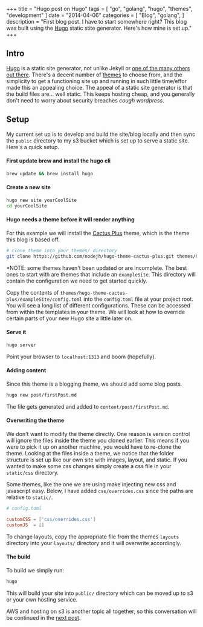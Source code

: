 +++
title = "Hugo post on Hugo"
tags = [
    "go",
    "golang",
    "hugo",
    "themes",
    "development"
]
date = "2014-04-06"
categories = [
    "Blog",
    "golang",
]
description = "First blog post. I have to start somewhere right? This blog was built using the [Hugo](http://gohugo.io) static stite generator. Here's how mine is set up."
+++

## Intro
[Hugo](https://gohugo.io) is a static site generator, not unlike Jekyll or [one of the many others out there](https://www.staticgen.com/). There's a decent number of [themes](https://themes.gohugo.io/) to choose from, and the simplicity to get a functioning site up and running in such little time/effor made this an appealing choice. The appeal of a static site generator is that the build files are... well static. This keeps hosting cheap, and you generally don't need to worry about security breaches *cough wordpress*. 
## Setup
My current set up is to develop and build the site/blog locally and then sync the `public` directory to my s3 bucket which is set up to serve a static site. Here's a quick setup.

#### First update brew and install the hugo cli
```bash
brew update && brew install hugo
```
#### Create a new site
```bash
hugo new site yourCoolSite
cd yourCoolSite
```
#### Hugo needs a theme before it will render anything
For this example we will install the [Cactus Plus](https://themes.gohugo.io/hugo-theme-cactus-plus/) theme, which is the theme this blog is based off.
```bash
# clone theme into your themes/ directory
git clone https://github.com/nodejh/hugo-theme-cactus-plus.git themes/hugo-theme-cactus-plus
```

*NOTE: some themes haven't been updated or are incomplete. The best ones to start with are themes that include an `exampleSite`. This directory will contain the configuration we need to get started quickly.

Copy the contents of `themes/hugo-theme-cactus-plus/exampleSite/config.toml` into the `config.toml` file at your project root. You will see a long list of different configurations. These can be accessed from within the templates in your theme. We will look at how to override certain parts of your new Hugo site a little later on.

#### Serve it
```bash
hugo server
```
Point your browser to `localhost:1313` and boom (hopefully).

#### Adding content
Since this theme is a blogging theme, we should add some blog posts.
```bash
hugo new post/firstPost.md
```
The file gets generated and added to `content/post/firstPost.md`.

#### Overwriting the theme
We don't want to modify the theme directly. One reason is version control will ignore the files inside the theme you cloned earlier. This means if you were to pick it up on another machine, you would have to re-clone the theme. Looking at the files inside a theme, we notice that the folder structure is set up like our own site with images, layout, and static. If you wanted to make some css changes simply create a css file in your `static/css` directory.

Some themes, like the one we are using make injecting new css and javascript easy. Below, I have added `css/overrides.css` since the paths are relative to `static/`.
```toml
# config.toml

customCSS = ['css/overrides.css']
customJS  = []
```

To change layouts, copy the appropriate file from the themes `layouts` directory into your `layouts/` directory and it will overwrite accordingly.

#### The build
To build we simply run:
```bash
hugo
```
This will build your site into `public/` directory which can be moved up to s3 or your own hosting service.

AWS and hosting on s3 is another topic all together, so this conversation will be continued in the [next post](https://evanklemen/blog/s3hosting).